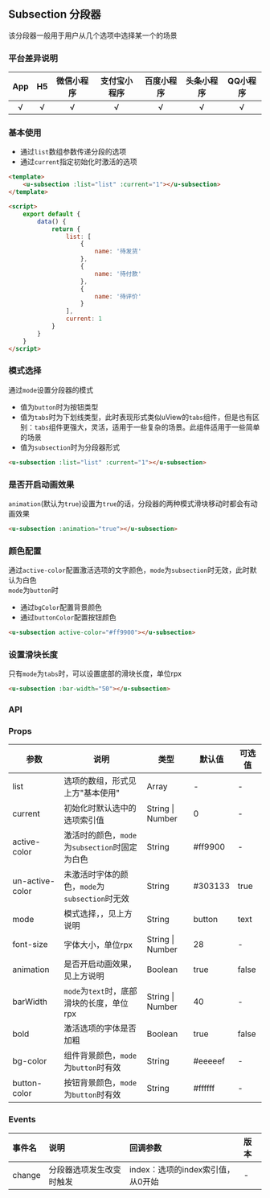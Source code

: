 ## Subsection 分段器

该分段器一般用于用户从几个选项中选择某一个的场景

### 平台差异说明

|App|H5|微信小程序|支付宝小程序|百度小程序|头条小程序|QQ小程序|
|:-:|:-:|:-:|:-:|:-:|:-:|:-:|
|√|√|√|√|√|√|√|

### 基本使用

- 通过`list`数组参数传递分段的选项
- 通过`current`指定初始化时激活的选项

```html
<template>
	<u-subsection :list="list" :current="1"></u-subsection>
</template>

<script>
	export default {
		data() {
			return {
				list: [
					{
						name: '待发货'
					}, 
					{
						name: '待付款'
					}, 
					{
						name: '待评价'
					}
				],
				current: 1
			}
		}
	}
</script>
```

### 模式选择

通过`mode`设置分段器的模式
- 值为`button`时为按钮类型
- 值为`tabs`时为下划线类型，此时表现形式类似uView的`tabs`组件，但是也有区别：`tabs`组件更强大，灵活，适用于一些复杂的场景。此组件适用于一些简单的场景
- 值为`subsection`时为分段器形式

```html
<u-subsection :list="list" :current="1"></u-subsection>
```

### 是否开启动画效果

`animation`(默认为`true`)设置为`true`的话，分段器的两种模式滑块移动时都会有动画效果

```html
<u-subsection :animation="true"></u-subsection>
```

### 颜色配置

通过`active-color`配置激活选项的文字颜色，`mode`为`subsection`时无效，此时默认为白色  
`mode`为`button`时  
- 通过`bgColor`配置背景颜色
- 通过`buttonColor`配置按钮颜色

```html
<u-subsection active-color="#ff9900"></u-subsection>
```

### 设置滑块长度

只有`mode`为`tabs`时，可以设置底部的滑块长度，单位rpx

```html
<u-subsection :bar-width="50"></u-subsection>
```

### API

### Props

| 参数          | 说明            | 类型            | 默认值             |  可选值   |
|-------------  |---------------- |---------------|------------------ |-------- |
| list | 选项的数组，形式见上方"基本使用" | Array | - | - |
| current | 初始化时默认选中的选项索引值  | String \| Number | 0 | - |
| active-color | 激活时的颜色，`mode`为`subsection`时固定为白色 | String | #ff9900 | - |
| un-active-color | 未激活时字体的颜色，`mode`为`subsection`时无效 | String | #303133 | true |
| mode | 模式选择，，见上方说明 | String | button | text |
| font-size | 字体大小，单位rpx | String \| Number | 28 | - |
| animation | 是否开启动画效果，见上方说明 | Boolean | true | false |
| barWidth | `mode`为`text`时，底部滑块的长度，单位rpx | String \| Number | 40 | - |
| bold | 激活选项的字体是否加粗 | Boolean | true | false |
| bg-color | 组件背景颜色，`mode`为`button`时有效 | String | #eeeeef | - |
| button-color | 按钮背景颜色，`mode`为`button`时有效 | String | #ffffff | - |

### Events

| 事件名 | 说明 | 回调参数 | 版本 |
| :- | :- | :- | :- |
| change | 分段器选项发生改变时触发 | index：选项的index索引值，从0开始 | - |
